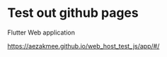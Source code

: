 # Test out github pages

Flutter Web application

https://aezakmee.github.io/web_host_test_js/app/#/

